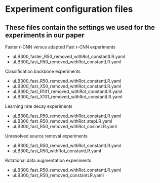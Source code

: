 # Experiment configuration files
## These files contain the settings we used for the experiments in our paper

Faster r-CNN  versus adapted Fast r-CNN experiments
* uLB300_faster_R50_removed_withRot_constantLR.yaml
* uLB300_fast_R50_removed_withRot_constantLR.yaml

Classification backbone experiments
* uLB300_fast_R50_removed_withRot_constantLR.yaml
* uLB300_fast_X50_removed_withRot_constantLR.yaml
* uLB300_fast_R101_removed_withRot_constantLR.yaml
* uLB300_fast_X101_removed_withRot_constantLR.yaml

Learning rate decay experiments
* uLB300_fast_R50_removed_withRot_constantLR.yaml
* uLB300_fast_R50_removed_withRot_stepLR.yaml
* uLB300_fast_R50_removed_withRot_cosineLR.yaml

Unresolved source removal experiments
* uLB300_fast_R50_removed_withRot_constantLR.yaml
* uLB300_fast_R50_withRot_constantLR.yaml

Rotational data augmentation experiments
* uLB300_fast_R50_removed_withRot_constantLR.yaml
* uLB300_fast_R50_removed_constantLR.yaml

